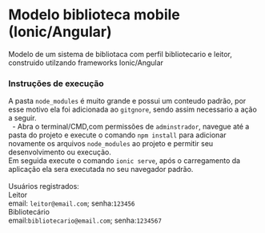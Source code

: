 # Modelo biblioteca mobile (Ionic/Angular)
  Modelo de um sistema de bibliotaca com perfil bibliotecario e leitor, construido utilzando frameworks Ionic/Angular

### Instruções de execução
  A pasta `node_modules` é muito grande e possui um conteudo padrão, por esse motivo ela foi adicionada ao `gitgnore`, sendo assim necessario a ação a seguir.<br>
  &nbsp; - Abra o terminal/CMD,com permissões de `adminstrador`, navegue até a pasta do projeto e execute o comando `npm install` para adicionar novamente os arquivos `node_modules` ao projeto e permitir seu desenvolvimento ou execução.<br>
  Em seguida execute o comando `ionic serve`, após o carregamento da aplicação ela sera executada no seu navegador padrão.<br><br>
  Usuários registrados:<br>
  Leitor<br>
  email: `leitor@email.com`; senha:`123456`<br>
  Bibliotecário<br>
  email:`bibliotecario@email.com`; senha:`1234567`
    
